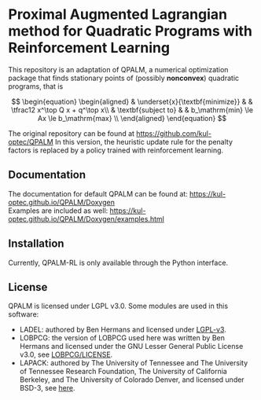 # Proximal Augmented Lagrangian method for Quadratic Programs with Reinforcement Learning

This repository is an adaptation of QPALM, a numerical optimization package that finds stationary points of (possibly **nonconvex**) quadratic programs, that is

$$
    \begin{equation}
        \begin{aligned}
            & \underset{x}{\textbf{minimize}}
            & & \tfrac12 x^\top Q x + q^\top x\\
            & \textbf{subject to}
            & & b_\mathrm{min} \le Ax \le b_\mathrm{max} \\
        \end{aligned}
    \end{equation}
$$

The original repository can be found at <https://github.com/kul-optec/QPALM>
In this version, the heuristic update rule for the penalty factors is replaced by a policy trained with reinforcement learning.
## Documentation

The documentation for default QPALM can be found at: <https://kul-optec.github.io/QPALM/Doxygen>  
Examples are included as well: <https://kul-optec.github.io/QPALM/Doxygen/examples.html>

## Installation

Currently, QPALM-RL is only available through the Python interface.

## License

QPALM is licensed under LGPL v3.0. Some modules are used in this software: 
* LADEL: authored by Ben Hermans and licensed under [LGPL-v3](LICENSE).
* LOBPCG: the version of LOBPCG used here was written by Ben Hermans and licensed under the GNU Lesser General Public License v3.0, see [LOBPCG/LICENSE](https://github.com/Benny44/LOBPCG/blob/master/LICENSE).
* LAPACK: authored by The University of Tennessee and The University of Tennessee Research Foundation, The University of California Berkeley, and The University of Colorado Denver, and licensed under BSD-3, see [here](https://github.com/Reference-LAPACK/lapack/blob/master/LICENSE).
